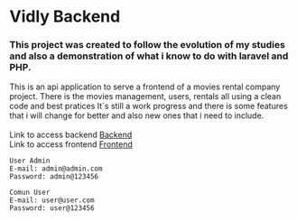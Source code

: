 <h1>Vidly Backend</h1>

<h3>
    This project was created to follow the evolution of my studies and also a demonstration of what i know to do with laravel and PHP.
</h3>

<span>
    This is an api application to serve a frontend of a movies rental company project.
    There is the movies management, users, rentals all using a clean code and best pratices
    It´s still a work progress and there is some features that i will change for better and also new ones that i need to include.
</span><br /><br />

<span>
    Link to access backend <a href="https://movendo-rentafilm.herokuapp.com" target="_blank">Backend</a><br />
    Link to access frontend <a href="https://movendo-frontend.herokuapp.com" target="_blank">Frontend</a><br />
    
    User Admin
    E-mail: admin@admin.com
    Password: admin@123456
    
    Comun User
    E-mail: user@user.com
    Password: user@123456
</span>    
